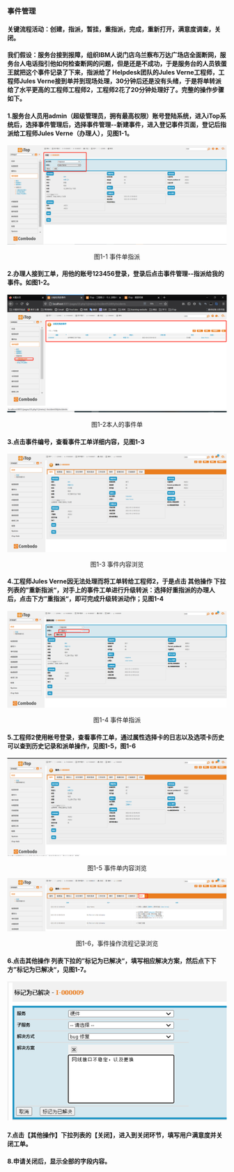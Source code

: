 ### 事件管理

#### 关键流程活动：创建，指派，暂挂，重指派，完成，重新打开，满意度调查，关闭。

#### 我们假设：服务台接到报障，组织IBM人说门店乌兰察布万达广场店全面断网，服务台人电话指引他如何检查断网的问题，但是还是不成功，于是服务台的人员铁蛋王就把这个事件记录了下来，指派给了 Helpdesk团队的Jules Verne工程师，工程师Jules Verne接到单并到现场处理，30分钟后还是没有头绪，于是将单转派给了水平更高的工程师工程师2，工程师2花了20分钟处理好了。完整的操作步骤如下。

#### 1.服务台人员用admin（超级管理员，拥有最高权限）账号登陆系统，进入iTop系统后，选择事件管理后，选择事件管理--新建事件，进入登记事件页面，登记后指派给工程师Jules Verne（办理人），见图1-1。

![](../assets/sjgl1.jpg)

<center>图1-1 事件单指派</center>

#### 2.办理人接到工单，用他的账号123456登录，登录后点击事件管理--指派给我的事件。如图1-2。

![sjgl2](../assets/sjgl2.jpg)

<center>图1-2本人的事件单</center>

#### 3.点击事件编号，查看事件工单详细内容，见图1-3

![sjgl3](../assets/sjgl3.jpg)

<center>图1-3 事件内容浏览</center>

#### 4.工程师Jules Verne因无法处理而将工单转给工程师2，于是点击 其他操作 下拉列表的”重新指派“，对手上的事件工单进行升级转派：选择好重指派的办理人后，点击下方”重指派“，即可完成升级转派动作；见图1-4

![sjgl4](../assets/sjgl4.jpg)

<center>图1-4 事件单指派</center>

#### 5.工程师2使用帐号登录，查看事件工单，通过属性选择卡的日志以及选项卡历史可以查到历史记录和派单操作，见图1-5，图1-6

![sjgl5](../assets/sjgl5.jpg)

<center>图1-5 事件单内容浏览</center>

![sjgl6](../assets/sjgl6.jpg)

<center>图1-6，事件操作流程记录浏览</center>

#### 6.点击其他操作 列表下拉的”标记为已解决“，填写相应解决方案，然后点下下方”标记为已解决“，见图1-7。

![sjgl7](../assets/sjgl7.jpg)

#### 7.点击【其他操作】下拉列表的【关闭】，进入到关闭环节，填写用户满意度并关闭工单。

#### 8.申请关闭后，显示全部的字段内容。
